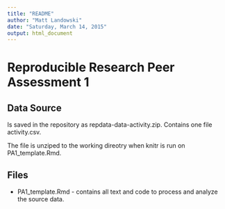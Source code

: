 ```yaml
---
title: "README"
author: "Matt Landowski"
date: "Saturday, March 14, 2015"
output: html_document
---
```


# Reproducible Research Peer Assessment 1

## Data Source
Is saved in the repository as repdata-data-activity.zip. 
    Contains one file activity.csv.

The file is unziped to the working direotry when knitr is run on PA1_template.Rmd.

## Files
* PA1_template.Rmd - contains all text and code to process and analyze the source data.                                                            
